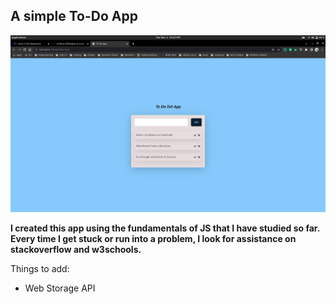 ## A simple To-Do App 

![](https://github.com/sahasourav17/JS-Basic/blob/main/ToDoApp/images/ToDos.png)

**I created this app using the fundamentals of JS that I have studied so far. Every time I get stuck or run into a problem, I look for assistance on stackoverflow and w3schools.**

Things to add:
- Web Storage API
